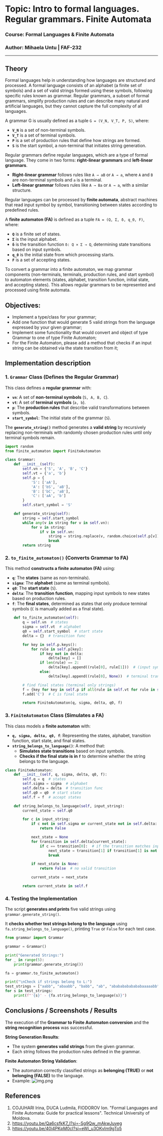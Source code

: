 # Topic: Intro to formal languages. Regular grammars. Finite Automata

### Course: Formal Languages & Finite Automata
### Author: Mihaela Untu | FAF-232

----

## Theory
Formal languages help in understanding how languages are structured and processed. A formal language consists of an alphabet (a finite set of symbols) and a set of valid strings formed using these symbols, following specific rules known as grammar. Regular grammars, a subset of formal grammars, simplify production rules and can describe many natural and artificial languages, but they cannot capture the full complexity of all languages.

A grammar G is usually defined as a tuple `G = (V_N, V_T, P, S)`, where:

- **`V_N`** is a set of non-terminal symbols.
- **`V_T`** is a set of terminal symbols.
- **`P`** is a set of production rules that define how strings are formed.
- **`S`** is the start symbol, a non-terminal that initiates string generation.

Regular grammars define regular languages, which are a type of formal language. They come in two forms: **right-linear grammars** and **left-linear grammars**.

- **Right-linear grammar** follows rules like `A → aB` or `A → a`, where `A` and `B` are non-terminal symbols and `a` is a terminal.
- **Left-linear grammar** follows rules like `A → Ba` or `A → a`, with a similar structure.

Regular languages can be processed by **finite automata**, abstract machines that read input symbol by symbol, transitioning between states according to predefined rules.

A **finite automaton (FA)** is defined as a tuple `FA = (Q, Σ, δ, q_0, F)`, where:

- **`Q`** is a finite set of states.
- **`Σ`** is the input alphabet.
- **`δ`** is the transition function `δ: Q × Σ → Q`, determining state transitions based on input symbols.
- **`q_0`** is the initial state from which processing starts.
- **`F`** is a set of accepting states.

To convert a grammar into a finite automaton, we map grammar components (non-terminals, terminals, production rules, and start symbol) to automaton elements (states, alphabet, transition function, initial state, and accepting states). This allows regular grammars to be represented and processed using finite automata.

## Objectives:
* Implement a type/class for your grammar;
* Add one function that would generate 5 valid strings from the language expressed by your given grammar;
* Implement some functionality that would convert and object of type Grammar to one of type Finite Automaton;
* For the Finite Automaton, please add a method that checks if an input string can be obtained via the state transition from it;


## Implementation description

### **1. `Grammar` Class (Defines the Regular Grammar)**
This class defines a **regular grammar** with:
- **`vn`**: A set of **non-terminal symbols** (`S, A, B, C`).
- **`vt`**: A set of **terminal symbols** (`a, b`).
- **`p`**: The **production rules** that describe valid transformations between symbols.
- **`start_symbol`**: The initial state of the grammar (`S`).

The **`generate_string()`** method generates a **valid string** by recursively replacing non-terminals with randomly chosen production rules until only terminal symbols remain.

```python
import random
from finite_automaton import FiniteAutomaton

class Grammar:
    def __init__(self):
        self.vn = {'S', 'A', 'B', 'C'}
        self.vt = {'a', 'b'}
        self.p = {
            'S': ['aA'],
            'A': ['bS', 'aB'],
            'B': ['bC', 'aB'],
            'C': ['aA', 'b']
        }
        self.start_symbol = 'S'

    def generate_string(self):
        string = self.start_symbol
        while any(v in string for v in self.vn):
            for v in string:
                if v in self.vn:
                    string = string.replace(v, random.choice(self.p[v]), 1)
                    break
        return string
```

### **2. `to_finite_automaton()` (Converts Grammar to FA)**
This method **constructs a finite automaton (FA)** using:
- **`q`**: The **states** (same as non-terminals).
- **`sigma`**: The **alphabet** (same as terminal symbols).
- **`q0`**: The **start state** (`S`).
- **`delta`**: The **transition function**, mapping input symbols to new states based on production rules.
- **`f`**: The **final states**, determined as states that only produce terminal symbols (`C` is manually added as a final state).

```python
    def to_finite_automaton(self):
        q = self.vn  # states
        sigma = self.vt  # alphabet
        q0 = self.start_symbol  # start state
        delta = {}  # transition func

        for key in self.p.keys():
            for rule in self.p[key]:
                if key not in delta:
                    delta[key] = []
                if len(rule) == 2:
                    delta[key].append((rule[0], rule[1]))  # (input symbol, next state)
                else:
                    delta[key].append((rule[0], None))  # terminal transition

        # find final states (terminal only strings)
        f = {key for key in self.p if all(rule in self.vt for rule in self.p[key])}
        f.add('C')  # C is final state

        return FiniteAutomaton(q, sigma, delta, q0, f)
```

### **3. `FiniteAutomaton` Class (Simulates a FA)**
This class models a **finite automaton** with:
- **`q, sigma, delta, q0, f`**: Representing the states, alphabet, transition function, start state, and final states.
- **`string_belongs_to_language()`**: A method that:
  - **Simulates state transitions** based on input symbols.
  - **Checks if the final state is in `f`** to determine whether the string belongs to the language.

```python
class FiniteAutomaton:
    def __init__(self, q, sigma, delta, q0, f):
        self.q = q  # states
        self.sigma = sigma  # alphabet
        self.delta = delta  # transition func
        self.q0 = q0  # start state
        self.f = f  # accept states

    def string_belongs_to_language(self, input_string):
        current_state = self.q0

        for c in input_string:
            if c not in self.sigma or current_state not in self.delta:
                return False

            next_state = None
            for transition in self.delta[current_state]:
                if c == transition[0]:  # if the transition matches input
                    next_state = transition[1] if transition[1] is not None else current_state
                    break

            if next_state is None:
                return False  # no valid transition

            current_state = next_state

        return current_state in self.f
```

### **4. Testing the Implementation**
The script **generates and prints** five valid strings using `grammar.generate_string()`.

It **checks whether test strings belong to the language** using `fa.string_belongs_to_language()`, printing `True` or `False` for each test case.

```python
from grammar import Grammar

grammar = Grammar()

print("Generated Strings:")
for _ in range(5):
    print(grammar.generate_string())

fa = grammar.to_finite_automaton()

print("\nCheck if strings belong to L:")
test_strings = ["aabb", "abaabb", "babb", "ab", "abababababababaaaaabb"]
for s in test_strings:
    print(f"'{s}' - {fa.string_belongs_to_language(s)}")
```

## Conclusions / Screenshots / Results

The execution of the **Grammar to Finite Automaton conversion** and the **string recognition process** was successful.

**String Generation Results**:
   - The system **generates valid strings** from the given grammar.
   - Each string follows the production rules defined in the grammar.

**Finite Automaton String Validation**:
   - The automaton correctly classified strings as **belonging (TRUE)** or **not belonging (FALSE)** to the language.
   - Example:
     ![img.png](output.png)

## References
1. COJUHARI Irina, DUCA Ludmila, FIODOROV Ion. "Formal Languages and Finite Automata: Guide for practical lessons". Technical University of Moldova.
2. https://youtu.be/Qa6csfkK7_I?si=-Sg9Qw_mAkwJuyeg
3. https://youtu.be/40i4PKpM0cI?si=eWi_u3OKvIm9gTo5